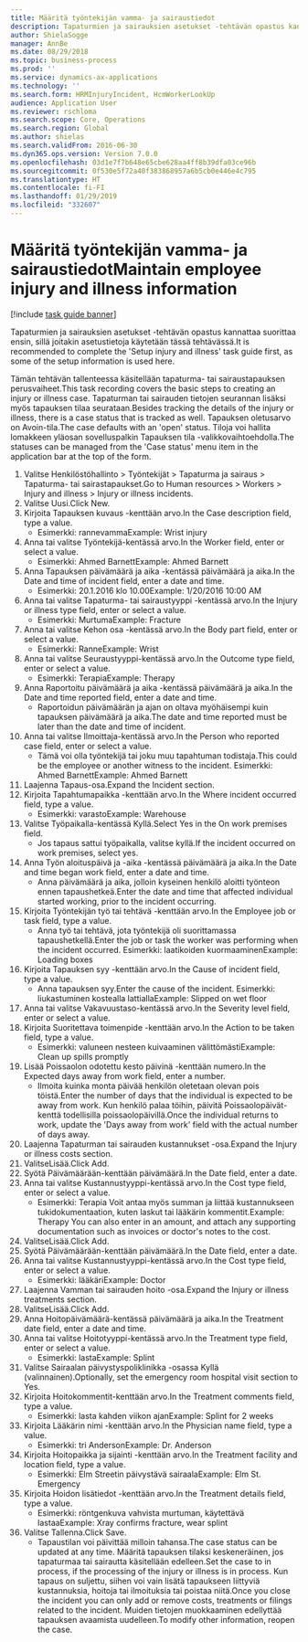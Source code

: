 ```yaml
---
title: Määritä työntekijän vamma- ja sairaustiedot
description: Tapaturmien ja sairauksien asetukset -tehtävän opastus kannattaa suorittaa ensin, sillä joitakin asetustietoja käytetään tässä tehtävässä.
author: ShielaSogge
manager: AnnBe
ms.date: 08/29/2018
ms.topic: business-process
ms.prod: ''
ms.service: dynamics-ax-applications
ms.technology: ''
ms.search.form: HRMInjuryIncident, HcmWorkerLookUp
audience: Application User
ms.reviewer: rschloma
ms.search.scope: Core, Operations
ms.search.region: Global
ms.author: shielas
ms.search.validFrom: 2016-06-30
ms.dyn365.ops.version: Version 7.0.0
ms.openlocfilehash: 03d1e7f7b648e65cbe628aa4ff8b39dfa03ce96b
ms.sourcegitcommit: 0f530e5f72a40f383868957a6b5cb0e446e4c795
ms.translationtype: HT
ms.contentlocale: fi-FI
ms.lasthandoff: 01/29/2019
ms.locfileid: "332607"
---
```

# <a name="maintain-employee-injury-and-illness-information"></a><span data-ttu-id="27214-103">Määritä työntekijän vamma- ja sairaustiedot</span><span class="sxs-lookup"><span data-stu-id="27214-103">Maintain employee injury and illness information</span></span>

[!include [task guide banner](../../includes/task-guide-banner.md)]

<span data-ttu-id="27214-104">Tapaturmien ja sairauksien asetukset -tehtävän opastus kannattaa suorittaa ensin, sillä joitakin asetustietoja käytetään tässä tehtävässä.</span><span class="sxs-lookup"><span data-stu-id="27214-104">It is recommended to complete the 'Setup injury and illness' task guide first, as some of the setup information is used here.</span></span> 



<span data-ttu-id="27214-105">Tämän tehtävän tallenteessa käsitellään tapaturma- tai sairaustapauksen perusvaiheet.</span><span class="sxs-lookup"><span data-stu-id="27214-105">This task recording covers the basic steps to creating an injury or illness case.</span></span> <span data-ttu-id="27214-106">Tapaturman tai sairauden tietojen seurannan lisäksi myös tapauksen tilaa seurataan.</span><span class="sxs-lookup"><span data-stu-id="27214-106">Besides tracking the details of the injury or illness, there is a case status that is tracked as well.</span></span>  <span data-ttu-id="27214-107">Tapauksen oletusarvo on Avoin-tila.</span><span class="sxs-lookup"><span data-stu-id="27214-107">The case defaults with an 'open' status.</span></span>  <span data-ttu-id="27214-108">Tiloja voi hallita lomakkeen yläosan sovelluspalkin Tapauksen tila -valikkovaihtoehdolla.</span><span class="sxs-lookup"><span data-stu-id="27214-108">The statuses can be managed from the 'Case status' menu item in the application bar at the top of the form.</span></span>

1. <span data-ttu-id="27214-109">Valitse Henkilöstöhallinto > Työntekijät > Tapaturma ja sairaus > Tapaturma- tai sairastapaukset.</span><span class="sxs-lookup"><span data-stu-id="27214-109">Go to Human resources > Workers > Injury and illness > Injury or illness incidents.</span></span>
2. <span data-ttu-id="27214-110">Valitse Uusi.</span><span class="sxs-lookup"><span data-stu-id="27214-110">Click New.</span></span>
3. <span data-ttu-id="27214-111">Kirjoita Tapauksen kuvaus -kenttään arvo.</span><span class="sxs-lookup"><span data-stu-id="27214-111">In the Case description field, type a value.</span></span>
    * <span data-ttu-id="27214-112">Esimerkki: rannevamma</span><span class="sxs-lookup"><span data-stu-id="27214-112">Example:  Wrist injury</span></span>  
4. <span data-ttu-id="27214-113">Anna tai valitse Työntekijä-kentässä arvo.</span><span class="sxs-lookup"><span data-stu-id="27214-113">In the Worker field, enter or select a value.</span></span>
    * <span data-ttu-id="27214-114">Esimerkki: Ahmed Barnett</span><span class="sxs-lookup"><span data-stu-id="27214-114">Example: Ahmed Barnett</span></span>  
5. <span data-ttu-id="27214-115">Anna Tapauksen päivämäärä ja aika -kentässä päivämäärä ja aika.</span><span class="sxs-lookup"><span data-stu-id="27214-115">In the Date and time of incident field, enter a date and time.</span></span>
    * <span data-ttu-id="27214-116">Esimerkki: 20.1.2016 klo 10.00</span><span class="sxs-lookup"><span data-stu-id="27214-116">Example:  1/20/2016 10:00 AM</span></span>  
6. <span data-ttu-id="27214-117">Anna tai valitse Tapaturma- tai sairaustyyppi -kentässä arvo.</span><span class="sxs-lookup"><span data-stu-id="27214-117">In the Injury or illness type field, enter or select a value.</span></span>
    * <span data-ttu-id="27214-118">Esimerkki: Murtuma</span><span class="sxs-lookup"><span data-stu-id="27214-118">Example:  Fracture</span></span>  
7. <span data-ttu-id="27214-119">Anna tai valitse Kehon osa -kentässä arvo.</span><span class="sxs-lookup"><span data-stu-id="27214-119">In the Body part field, enter or select a value.</span></span>
    * <span data-ttu-id="27214-120">Esimerkki: Ranne</span><span class="sxs-lookup"><span data-stu-id="27214-120">Example:  Wrist</span></span>  
8. <span data-ttu-id="27214-121">Anna tai valitse Seuraustyyppi-kentässä arvo.</span><span class="sxs-lookup"><span data-stu-id="27214-121">In the Outcome type field, enter or select a value.</span></span>
    * <span data-ttu-id="27214-122">Esimerkki: Terapia</span><span class="sxs-lookup"><span data-stu-id="27214-122">Example:  Therapy</span></span>  
9. <span data-ttu-id="27214-123">Anna Raportoitu päivämäärä ja aika -kentässä päivämäärä ja aika.</span><span class="sxs-lookup"><span data-stu-id="27214-123">In the Date and time reported field, enter a date and time.</span></span>
    * <span data-ttu-id="27214-124">Raportoidun päivämäärän ja ajan on oltava myöhäisempi kuin tapauksen päivämäärä ja aika.</span><span class="sxs-lookup"><span data-stu-id="27214-124">The date and time reported must be later than the date and time of incident.</span></span>  
10. <span data-ttu-id="27214-125">Anna tai valitse Ilmoittaja-kentässä arvo.</span><span class="sxs-lookup"><span data-stu-id="27214-125">In the Person who reported case field, enter or select a value.</span></span>
    * <span data-ttu-id="27214-126">Tämä voi olla työntekijä tai joku muu tapahtuman todistaja.</span><span class="sxs-lookup"><span data-stu-id="27214-126">This could be the employee or another witness to the incident.</span></span>  <span data-ttu-id="27214-127">Esimerkki: Ahmed Barnett</span><span class="sxs-lookup"><span data-stu-id="27214-127">Example: Ahmed Barnett</span></span>  
11. <span data-ttu-id="27214-128">Laajenna Tapaus-osa.</span><span class="sxs-lookup"><span data-stu-id="27214-128">Expand the Incident section.</span></span>
12. <span data-ttu-id="27214-129">Kirjoita Tapahtumapaikka -kenttään arvo.</span><span class="sxs-lookup"><span data-stu-id="27214-129">In the Where incident occurred field, type a value.</span></span>
    * <span data-ttu-id="27214-130">Esimerkki: varasto</span><span class="sxs-lookup"><span data-stu-id="27214-130">Example:  Warehouse</span></span>  
13. <span data-ttu-id="27214-131">Valitse Työpaikalla-kentässä Kyllä.</span><span class="sxs-lookup"><span data-stu-id="27214-131">Select Yes in the On work premises field.</span></span>
    * <span data-ttu-id="27214-132">Jos tapaus sattui työpaikalla, valitse kyllä.</span><span class="sxs-lookup"><span data-stu-id="27214-132">If the incident occurred on work premises, select yes.</span></span>  
14. <span data-ttu-id="27214-133">Anna Työn aloituspäivä ja -aika -kentässä päivämäärä ja aika.</span><span class="sxs-lookup"><span data-stu-id="27214-133">In the Date and time began work field, enter a date and time.</span></span>
    * <span data-ttu-id="27214-134">Anna päivämäärä ja aika, jolloin kyseinen henkilö aloitti työnteon ennen tapaushetkeä.</span><span class="sxs-lookup"><span data-stu-id="27214-134">Enter the date and time that affected individual started working, prior to the incident occurring.</span></span>  
15. <span data-ttu-id="27214-135">Kirjoita Työntekijän työ tai tehtävä -kenttään arvo.</span><span class="sxs-lookup"><span data-stu-id="27214-135">In the Employee job or task field, type a value.</span></span>
    * <span data-ttu-id="27214-136">Anna työ tai tehtävä, jota työntekijä oli suorittamassa tapaushetkellä.</span><span class="sxs-lookup"><span data-stu-id="27214-136">Enter the job or task the worker was performing when the incident occurred.</span></span>  <span data-ttu-id="27214-137">Esimerkki: laatikoiden kuormaaminen</span><span class="sxs-lookup"><span data-stu-id="27214-137">Example:  Loading boxes</span></span>  
16. <span data-ttu-id="27214-138">Kirjoita Tapauksen syy -kenttään arvo.</span><span class="sxs-lookup"><span data-stu-id="27214-138">In the Cause of incident field, type a value.</span></span>
    * <span data-ttu-id="27214-139">Anna tapauksen syy.</span><span class="sxs-lookup"><span data-stu-id="27214-139">Enter the cause of the incident.</span></span>  <span data-ttu-id="27214-140">Esimerkki: liukastuminen kostealla lattialla</span><span class="sxs-lookup"><span data-stu-id="27214-140">Example:  Slipped on wet floor</span></span>  
17. <span data-ttu-id="27214-141">Anna tai valitse Vakavuustaso-kentässä arvo.</span><span class="sxs-lookup"><span data-stu-id="27214-141">In the Severity level field, enter or select a value.</span></span>
18. <span data-ttu-id="27214-142">Kirjoita Suoritettava toimenpide -kenttään arvo.</span><span class="sxs-lookup"><span data-stu-id="27214-142">In the Action to be taken field, type a value.</span></span>
    * <span data-ttu-id="27214-143">Esimerkki: valuneen nesteen kuivaaminen välittömästi</span><span class="sxs-lookup"><span data-stu-id="27214-143">Example:  Clean up spills promptly</span></span>  
19. <span data-ttu-id="27214-144">Lisää Poissaolon odotettu kesto päivinä -kenttään numero.</span><span class="sxs-lookup"><span data-stu-id="27214-144">In the Expected days away from work field, enter a number.</span></span>
    * <span data-ttu-id="27214-145">Ilmoita kuinka monta päivää henkilön oletetaan olevan pois töistä.</span><span class="sxs-lookup"><span data-stu-id="27214-145">Enter the number of days that the individual is expected to be away from work.</span></span>  <span data-ttu-id="27214-146">Kun henkilö palaa töihin, päivitä Poissaolopäivät-kenttä todellisilla poissaolopäivillä.</span><span class="sxs-lookup"><span data-stu-id="27214-146">Once the individual returns to work, update the 'Days away from work' field with the actual number of days away.</span></span>  
20. <span data-ttu-id="27214-147">Laajenna Tapaturman tai sairauden kustannukset -osa.</span><span class="sxs-lookup"><span data-stu-id="27214-147">Expand the Injury or illness costs section.</span></span>
21. <span data-ttu-id="27214-148">ValitseLisää.</span><span class="sxs-lookup"><span data-stu-id="27214-148">Click Add.</span></span>
22. <span data-ttu-id="27214-149">Syötä Päivämäärään-kenttään päivämäärä.</span><span class="sxs-lookup"><span data-stu-id="27214-149">In the Date field, enter a date.</span></span>
23. <span data-ttu-id="27214-150">Anna tai valitse Kustannustyyppi-kentässä arvo.</span><span class="sxs-lookup"><span data-stu-id="27214-150">In the Cost type field, enter or select a value.</span></span>
    * <span data-ttu-id="27214-151">Esimerkki: Terapia Voit antaa myös summan ja liittää kustannukseen tukidokumentaation, kuten laskut tai lääkärin kommentit.</span><span class="sxs-lookup"><span data-stu-id="27214-151">Example:  Therapy    You can also enter in an amount, and attach any supporting documentation such as invoices or doctor's notes to the cost.</span></span>  
24. <span data-ttu-id="27214-152">ValitseLisää.</span><span class="sxs-lookup"><span data-stu-id="27214-152">Click Add.</span></span>
25. <span data-ttu-id="27214-153">Syötä Päivämäärään-kenttään päivämäärä.</span><span class="sxs-lookup"><span data-stu-id="27214-153">In the Date field, enter a date.</span></span>
26. <span data-ttu-id="27214-154">Anna tai valitse Kustannustyyppi-kentässä arvo.</span><span class="sxs-lookup"><span data-stu-id="27214-154">In the Cost type field, enter or select a value.</span></span>
    * <span data-ttu-id="27214-155">Esimerkki: lääkäri</span><span class="sxs-lookup"><span data-stu-id="27214-155">Example: Doctor</span></span>  
27. <span data-ttu-id="27214-156">Laajenna Vamman tai sairauden hoito -osa.</span><span class="sxs-lookup"><span data-stu-id="27214-156">Expand the Injury or illness treatments section.</span></span>
28. <span data-ttu-id="27214-157">ValitseLisää.</span><span class="sxs-lookup"><span data-stu-id="27214-157">Click Add.</span></span>
29. <span data-ttu-id="27214-158">Anna Hoitopäivämäärä-kentässä päivämäärä ja aika.</span><span class="sxs-lookup"><span data-stu-id="27214-158">In the Treatment date field, enter a date and time.</span></span>
30. <span data-ttu-id="27214-159">Anna tai valitse Hoitotyyppi-kentässä arvo.</span><span class="sxs-lookup"><span data-stu-id="27214-159">In the Treatment type field, enter or select a value.</span></span>
    * <span data-ttu-id="27214-160">Esimerkki: lasta</span><span class="sxs-lookup"><span data-stu-id="27214-160">Example:  Splint</span></span>  
31. <span data-ttu-id="27214-161">Valitse Sairaalan päivystyspoliklinikka -osassa Kyllä (valinnainen).</span><span class="sxs-lookup"><span data-stu-id="27214-161">Optionally, set the emergency room hospital visit section to Yes.</span></span>
32. <span data-ttu-id="27214-162">Kirjoita Hoitokommentit-kenttään arvo.</span><span class="sxs-lookup"><span data-stu-id="27214-162">In the Treatment comments field, type a value.</span></span>
    * <span data-ttu-id="27214-163">Esimerkki: lasta kahden viikon ajan</span><span class="sxs-lookup"><span data-stu-id="27214-163">Example:  Splint for 2 weeks</span></span>  
33. <span data-ttu-id="27214-164">Kirjoita Lääkärin nimi -kenttään arvo.</span><span class="sxs-lookup"><span data-stu-id="27214-164">In the Physician name field, type a value.</span></span>
    * <span data-ttu-id="27214-165">Esimerkki: tri Anderson</span><span class="sxs-lookup"><span data-stu-id="27214-165">Example:  Dr. Anderson</span></span>  
34. <span data-ttu-id="27214-166">Kirjoita Hoitopaikka ja sijainti -kenttään arvo.</span><span class="sxs-lookup"><span data-stu-id="27214-166">In the Treatment facility and location field, type a value.</span></span>
    * <span data-ttu-id="27214-167">Esimerkki: Elm Streetin päivystävä sairaala</span><span class="sxs-lookup"><span data-stu-id="27214-167">Example:  Elm St. Emergency</span></span>  
35. <span data-ttu-id="27214-168">Kirjoita Hoidon lisätiedot -kenttään arvo.</span><span class="sxs-lookup"><span data-stu-id="27214-168">In the Treatment details field, type a value.</span></span>
    * <span data-ttu-id="27214-169">Esimerkki: röntgenkuva vahvista murtuman, käytettävä lastaa</span><span class="sxs-lookup"><span data-stu-id="27214-169">Example:  Xray confirms fracture, wear splint</span></span>  
36. <span data-ttu-id="27214-170">Valitse Tallenna.</span><span class="sxs-lookup"><span data-stu-id="27214-170">Click Save.</span></span>
    * <span data-ttu-id="27214-171">Tapaustilan voi päivittää milloin tahansa.</span><span class="sxs-lookup"><span data-stu-id="27214-171">The case status can be updated at any time.</span></span>  <span data-ttu-id="27214-172">Määritä tapauksen tilaksi keskeneräinen, jos tapaturmaa tai sairautta käsitellään edelleen.</span><span class="sxs-lookup"><span data-stu-id="27214-172">Set the case to in process, if the processing of the injury or illness is in process.</span></span>  <span data-ttu-id="27214-173">Kun tapaus on suljettu, siihen voi vain lisätä tapaukseen liittyviä kustannuksia, hoitoja tai ilmoituksia tai poistaa niitä.</span><span class="sxs-lookup"><span data-stu-id="27214-173">Once you close the incident you can only add or remove costs, treatments or filings related to the incident.</span></span>  <span data-ttu-id="27214-174">Muiden tietojen muokkaaminen edellyttää tapauksen avaamista uudelleen.</span><span class="sxs-lookup"><span data-stu-id="27214-174">To modify other information, reopen the case.</span></span>  

